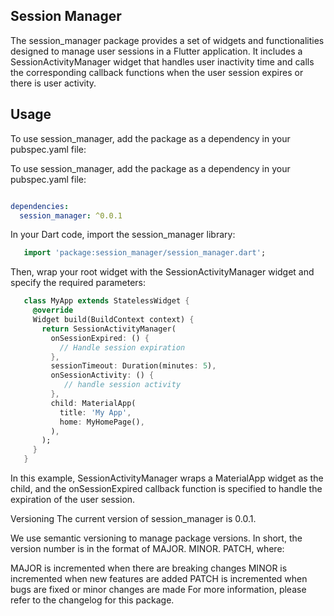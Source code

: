 <!--
This README describes the package. If you publish this package to pub.dev, 
this README's contents appear on the landing page for your package.

For information about how to write a good package README, see the guide for
[writing package pages](https://dart.dev/guides/libraries/writing-package-pages).

For general information about developing packages, see the Dart guide for
[creating packages](https://dart.dev/guides/libraries/create-library-packages)
and the Flutter guide for
[developing packages and plugins](https://flutter.dev/developing-packages).
-->

## Session Manager

The session_manager package provides a set of widgets and functionalities designed to manage user sessions in a Flutter application. It includes a SessionActivityManager widget that handles user inactivity time and calls the corresponding callback functions when the user session expires or there is user activity.

## Usage

To use session_manager, add the package as a dependency in your pubspec.yaml file:
<!-- Create code     -->
To use session_manager, add the package as a dependency in your pubspec.yaml file:

```yaml

dependencies:
  session_manager: ^0.0.1
```

In your Dart code, import the session_manager library:

```dart
   import 'package:session_manager/session_manager.dart';
```

Then, wrap your root widget with the SessionActivityManager widget and specify the required parameters:

```dart
   class MyApp extends StatelessWidget {
     @override
     Widget build(BuildContext context) {
       return SessionActivityManager(
         onSessionExpired: () {
           // Handle session expiration
         },
         sessionTimeout: Duration(minutes: 5),
         onSessionActivity: () {
            // handle session activity
         },
         child: MaterialApp(
           title: 'My App',
           home: MyHomePage(),
         ),
       );
     }
   }
```

In this example, SessionActivityManager wraps a MaterialApp widget as the child, and the onSessionExpired callback function is specified to handle the expiration of the user session.

Versioning
The current version of session_manager is 0.0.1.

We use semantic versioning to manage package versions. In short, the version number is in the format of MAJOR. MINOR. PATCH, where:

MAJOR is incremented when there are breaking changes
MINOR is incremented when new features are added
PATCH is incremented when bugs are fixed or minor changes are made
For more information, please refer to the changelog for this package.
